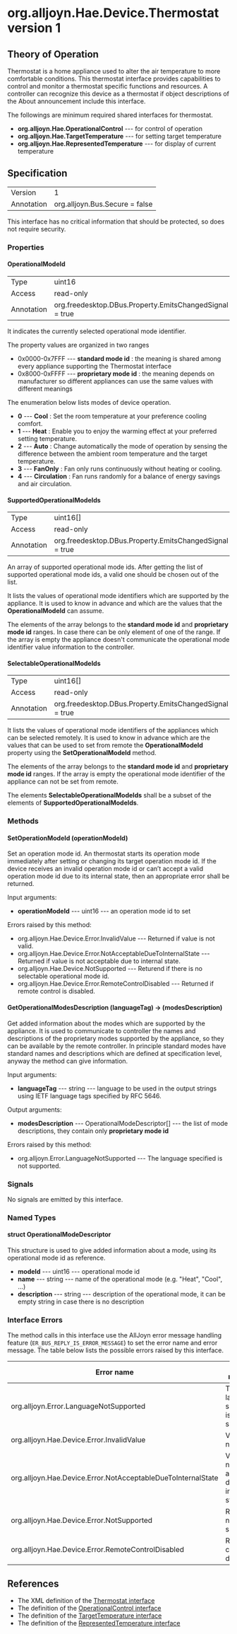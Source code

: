 # org.alljoyn.Hae.Device.Thermostat version 1

## Theory of Operation

Thermostat is a home appliance used to alter the air temperature to more
comfortable conditions. This thermostat interface provides capabilities to
control and monitor a thermostat specific functions and resources. A controller
can recognize this device as a thermostat if object descriptions of the About
announcement include this interface.

The followings are minimum required shared interfaces for thermostat.
  * **org.alljoyn.Hae.OperationalControl** --- for control of operation
  * **org.alljoyn.Hae.TargetTemperature** --- for setting target temperature
  * **org.alljoyn.Hae.RepresentedTemperature** --- for display of current
  temperature

## Specification

|            |                                                                |
|------------|----------------------------------------------------------------|
| Version    | 1                                                              |
| Annotation | org.alljoyn.Bus.Secure = false                                 |

This interface has no critical information that should be protected, so does not
require security.

### Properties

#### OperationalModeId

|            |                                                                |
|------------|----------------------------------------------------------------|
| Type       | uint16                                                         |
| Access     | read-only                                                      |
| Annotation | org.freedesktop.DBus.Property.EmitsChangedSignal = true        |

It indicates the currently selected operational mode identifier.

The property values are organized in two ranges
  * 0x0000-0x7FFF --- **standard mode id** : the meaning is shared among
    every appliance supporting the Thermostat interface
  * 0x8000-0xFFFF --- **proprietary mode id** : the meaning depends on
    manufacturer so different appliances can use the same values with different
    meanings

The enumeration below lists modes of device operation.

  * **0** --- **Cool** : Set the room temperature at your preference cooling
  comfort.
  * **1** --- **Heat** : Enable you to enjoy the warming effect at your
  preferred
    setting temperature.
  * **2** --- **Auto** : Change automatically the mode of operation by sensing
    the difference between the ambient room temperature and the target
    temperature.
  * **3** --- **FanOnly** : Fan only runs continuously without heating or
  cooling.
  * **4** --- **Circulation** : Fan runs randomly for a balance of energy
  savings and air circulation.

#### SupportedOperationalModeIds

|            |                                                                |
|------------|----------------------------------------------------------------|
| Type       | uint16[]                                                       |
| Access     | read-only                                                      |
| Annotation | org.freedesktop.DBus.Property.EmitsChangedSignal = true        |

An array of supported operational mode ids. After getting the list of supported
operational mode ids, a valid one should be chosen out of the list.

It lists the values of operational mode identifiers which are supported by the
appliance. It is used to know in advance and which are the values that the
**OperationalModeId** can assume.

The elements of the array belongs to the **standard mode id** and
**proprietary mode id** ranges. In case there can be only element of one of the
range.
If the array is empty the appliance doesn't communicate the operational mode
identifier value information to the controller.

#### SelectableOperationalModeIds

|            |                                                                |
|------------|----------------------------------------------------------------|
| Type       | uint16[]                                                       |
| Access     | read-only                                                      |
| Annotation | org.freedesktop.DBus.Property.EmitsChangedSignal = true        |

It lists the values of operational mode identifiers of the appliances which can
be selected remotely. It is used to know in advance which are the values that
can be used to set from remote the **OperationalModeId** property using the
**SetOperationalModeId** method.

The elements of the array belongs to the **standard mode id** and
**proprietary mode id** ranges.
If the array is empty the operational mode identifier of the appliance can not
be set from remote.

The elements **SelectableOperationalModeIds** shall be a subset of the elements
of **SupportedOperationalModeIds**.

### Methods

#### SetOperationModeId (operationModeId)

Set an operation mode id. An thermostat starts its operation mode immediately
after setting or changing its target operation mode id. If the device receives
an invalid operation mode id or can’t accept a valid operation mode id due to
its internal state, then an appropriate error shall be returned.

Input arguments:

  * **operationModeId** --- uint16 --- an operation mode id to set

Errors raised by this method:

  * org.alljoyn.Hae.Device.Error.InvalidValue --- Returned if value is not valid.
  * org.alljoyn.Hae.Device.Error.NotAcceptableDueToInternalState --- Returned if
  value is not acceptable due to internal state.
  * org.alljoyn.Hae.Device.NotSupported --- Returend if there is no selectable
  operational mode id.
  * org.alljoyn.Hae.Device.Error.RemoteControlDisabled --- Returned if remote
  control is disabled.

#### GetOperationalModesDescription (languageTag) -> (modesDescription)

Get added information about the modes which are supported by the appliance.
It is used to communicate to controller the names and descriptions of the
proprietary modes supported by the appliance, so they can be available by the
remote controller.
In principle standard modes have standard names and descriptions which are
defined at specification level, anyway the method can give information.

Input arguments:

  * **languageTag** --- string --- language to be used in the output strings
    using IETF language tags specified by RFC 5646.

Output arguments:

  * **modesDescription** --- OperationalModeDescriptor[] --- the list of mode
    descriptions, they contain only **proprietary mode id**

Errors raised by this method:

  * org.alljoyn.Error.LanguageNotSupported --- The language specified is not
    supported.


### Signals

No signals are emitted by this interface.

### Named Types

#### struct OperationalModeDescriptor

This structure is used to give added information about a mode, using its
operational mode id as reference.

  * **modeId** --- uint16 --- operational mode id
  * **name** --- string --- name of the operational mode (e.g. "Heat", "Cool",
  ...)
  * **description** --- string --- description of the operational mode, it can
    be empty string in case there is no description

### Interface Errors

The method calls in this interface use the AllJoyn error message handling feature
(`ER_BUS_REPLY_IS_ERROR_MESSAGE`) to set the error name and error message.
The table below lists the possible errors raised by this interface.

| Error name                                                   | Error message                                  |
|--------------------------------------------------------------|------------------------------------------------|
| org.alljoyn.Error.LanguageNotSupported                       | The language specified is not supported.       |
| org.alljoyn.Hae.Device.Error.InvalidValue                    | Value is not valid.                            |
| org.alljoyn.Hae.Device.Error.NotAcceptableDueToInternalState | Value is not acceptable due to internal state. |
| org.alljoyn.Hae.Device.Error.NotSupported                    | Request is not supported.                      |
| org.alljoyn.Hae.Device.Error.RemoteControlDisabled           | Remote control is disabled.                    |

## References

  * The XML definition of the [Thermostat interface](Thermostat-v1.xml)
  * The definition of the [OperationalControl interface](/org.alljoyn.Hae/OperationalControl-v1)
  * The definition of the [TargetTemperature interface](/org.alljoyn.Hae/TargetTemperature-v1)
  * The definition of the [RepresentedTemperature interface](/org.alljoyn.Hae/RepresentedTemperature-v1)
